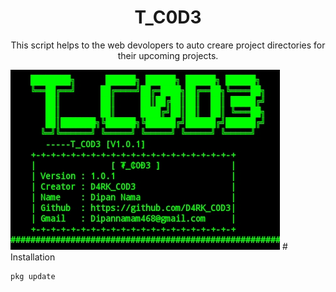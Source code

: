 <h1 align="center">T_C0D3</h1>
<p align="center"> This script helps to the web devolopers to auto creare project directories for their upcoming projects.</p>
<img src="images/T_C0D3.jpg">
# Installation

```
pkg update
```
